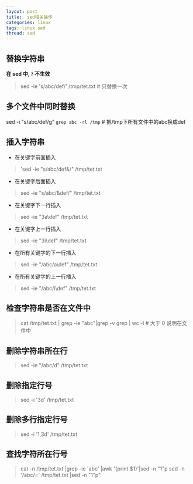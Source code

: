 ```yaml
---
layout: post
title:  sed相关操作
categories: linux
tags: linux sed
thread: sed
---
```


## 替换字符串
**在 sed 中, `?` 不生效**

> sed -ie 's/abc/def/' /tmp/tet.txt # 只替换一次

## 多个文件中同时替换
sed -i "s/abc/def/g" `grep abc -rl /tmp`  # 把/tmp下所有文件中的abc换成def

## 插入字符串
* 在关键字前面插入

> 'sed -ie "s/abc/def&/" /tmp/tet.txt

* 在关键字后面插入

> sed -ie "s/abc/&def/" /tmp/tet.txt

* 在关键字下一行插入

> sed -ie "3a\def" /tmp/tet.txt

* 在关键字上一行插入

> sed -ie "3i\def" /tmp/tet.txt

* 在所有关键字的下一行插入

> sed -ie "/abc/a\\def" /tmp/tet.txt

* 在所有关键字的上一行插入

> sed -ie "/abc/i\\def" /tmp/tet.txt

## 检查字符串是否在文件中
> cat /tmp/tet.txt | grep -ie "abc"|grep -v grep | wc -l # 大于 0 说明在文件中

## 删除字符串所在行
> sed -ie "/abc/d" /tmp/tet.txt

## 删除指定行号
> sed -i '3d' /tmp/tet.txt

## 删除多行指定行号
> sed -i '1,3d' /tmp/tet.txt

## 查找字符所在行号
> cat -n /tmp/tet.txt |grep -ie 'abc' |awk '{print $1}'|sed -n "1"p
> sed -n '/abc/=' /tmp/tet.txt |sed -n \"1\"p"
